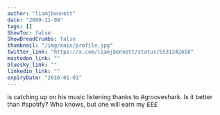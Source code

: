 ```yaml
---
author: "liamjbennett"
date: "2009-11-08"
tags: []
ShowToc: false
ShowBreadCrumbs: false
thumbnail: "/img/main/profile.jpg"
twitter_link: "https://x.com/liamjbennett/status/5531242658"
mastodon_link: ""
bluesky_link: ""
linkedin_link: ""
expiryDate: "2016-01-01"
---
```


is catching up on his music listening thanks to #grooveshark. Is it better than #spotify? Who knows, but one will earn my £££

